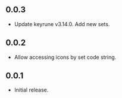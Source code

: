 ## 0.0.3

* Update keyrune v3.14.0. Add new sets.

## 0.0.2

* Allow accessing icons by set code string.

## 0.0.1

* Initial release.
